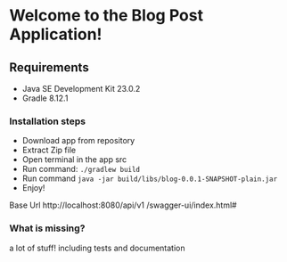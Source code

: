 # Welcome to the Blog Post Application!

## Requirements
* Java SE Development Kit 23.0.2
* Gradle 8.12.1

### Installation steps
* Download app from repository
* Extract Zip file
* Open terminal in the app src
* Run command: `./gradlew build`
* Run command `java -jar build/libs/blog-0.0.1-SNAPSHOT-plain.jar`
* Enjoy!

Base Url http://localhost:8080/api/v1   /swagger-ui/index.html#


### What is missing?
a lot of stuff! including tests and documentation
